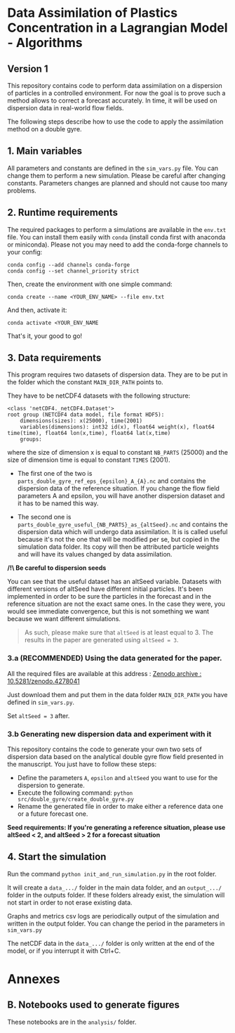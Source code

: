 # Data Assimilation of Plastics Concentration in a Lagrangian Model - Algorithms

## Version 1

This repository contains code to perform data assimilation on a dispersion of particles in a controlled environment.
For now the goal is to prove such a method allows to correct a forecast accurately. In time, it will be used on dispersion data in real-world flow fields.

The following steps describe how to use the code to apply the assimilation method on a double gyre.

## 1. Main variables

All parameters and constants are defined in the `sim_vars.py` file. You can change them to perform a new simulation.
Please be careful after changing constants. Parameters changes are planned and should not cause too many problems.

## 2. Runtime requirements

The required packages to perform a simulations are available in the `env.txt` file.
You can install them easily with `conda` (install conda first with anaconda or miniconda). Please not you may need to add the conda-forge channels to your config:

```
conda config --add channels conda-forge
conda config --set channel_priority strict
```

Then, create the environment with one simple command:

`conda create --name <YOUR_ENV_NAME> --file env.txt`

And then, activate it:

`conda activate <YOUR_ENV_NAME`

That's it, your good to go!

## 3. Data requirements

This program requires two datasets of dispersion data. They are to be put in the folder which the constant `MAIN_DIR_PATH` points to.

They have to be netCDF4 datasets with the following structure:

```
<class 'netCDF4._netCDF4.Dataset'>
root group (NETCDF4 data model, file format HDF5):
    dimensions(sizes): x(25000), time(2001)
    variables(dimensions): int32 id(x), float64 weight(x), float64 time(time), float64 lon(x,time), float64 lat(x,time)
    groups:
```

where the size of dimension x is equal to constant `NB_PARTS` (25000) and the size of dimension time is equal to constant `TIMES` (2001).

- The first one of the two is `parts_double_gyre_ref_eps_{epsilon}_A_{A}.nc` and contains the dispersion data of the reference situation. If you change the flow field parameters A and epsilon, you will have another dispersion dataset and it has to be named this way.

- The second one is `parts_double_gyre_useful_{NB_PARTS}_as_{altSeed}.nc` and contains the dispersion data which will undergo data assimilation. It is is called useful because it's not the one that will be modified per se, but copied in the simulation data folder. Its copy will then be attributed particle weights and will have its values changed by data assimilation.

**/!\\ Be careful to dispersion seeds**

You can see that the useful dataset has an altSeed variable. Datasets with different versions of altSeed have different initial particles. It's been implemented in order to be sure the particles in the forecast and in the reference situation are not the exact same ones. In the case they were, you would see immediate convergence, but this is not something we want because we want different simulations.

> As such, please make sure that `altSeed` is at least equal to 3. The results in the paper are generated using `altSeed = 3`.

### 3.a (RECOMMENDED) Using the data generated for the paper.

All the required files are available at this address : [Zenodo archive : 10.5281/zenodo.4278041](http://doi.org/10.5281/zenodo.4278041)

Just download them and put them in the data folder `MAIN_DIR_PATH` you have defined in `sim_vars.py`.

Set `altSeed = 3` after.

### 3.b Generating new dispersion data and experiment with it

This repository contains the code to generate your own two sets of dispersion data based on the analytical double gyre flow field presented in the manuscript. You just have to follow these steps:

- Define the parameters `A`, `epsilon` and `altSeed` you want to use for the dispersion to generate.
- Execute the following command:
  `python src/double_gyre/create_double_gyre.py`
- Rename the generated file in order to make either a reference data one or a future forecast one.

**Seed requirements: If you're generating a reference situation, please use altSeed < 2, and altSeed > 2 for a forecast situation**

## 4. Start the simulation

Run the command `python init_and_run_simulation.py` in the root folder.

It will create a `data_.../` folder in the main data folder, and an `output_.../` folder in the outputs folder. If these folders already exist, the simulation will not start in order to not erase existing data.

Graphs and metrics csv logs are periodically output of the simulation and written in the output folder. You can change the period in the parameters in `sim_vars.py`

The netCDF data in the `data_.../` folder is only written at the end of the model, or if you interrupt it with Ctrl+C.

# Annexes

## B. Notebooks used to generate figures

These notebooks are in the `analysis/` folder.
